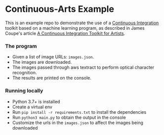 # Continuous-Arts Example


This is an example repo to demonstrate the use of a [Continuous Integration](https://en.wikipedia.org/wiki/Continuous_integration) toolkit based on a machine learning program, as described in James Coupe's article [A Continuous Integration Toolkit for Artists](https://thoughtworksarts.io/blog/continuous-integration-toolkit-for-artists/).

### The program
- Given a list of image URLs: `images.json`.
- The images are downloaded.
- The images passed through aws textract to perform optical character recognition.
- The results are printed on the console.

### Running locally
- Python 3.7+ is installed
- Create a virtual env
- Run `pip install -r requirements.txt` to install the dependencies
- Run `python3 main.py` to obtain the output in the console
- Customize the urls in the `images.json` to affect the images being downloaded
